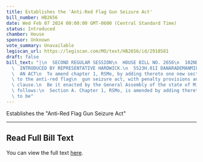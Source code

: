 ```yaml
---
title: Establishes the 'Anti-Red Flag Gun Seizure Act'
bill_number: HB2656
date: Wed Feb 07 2024 00:00:00 GMT-0600 (Central Standard Time)
status: Introduced
chamber: House
sponsor: Unknown
vote_summary: Unavailable
legiscan_url: https://legiscan.com/MO/text/HB2656/id/2918581
draft: false
bill_text: "|\n  SECOND REGULAR SESSION\n  HOUSE BILL NO. 2656\n  102ND GENERAL ASSEMBLY\n\
  \  INTRODUCED BY REPRESENTATIVE HARDWICK.\n  5523H.01I DANARADEMANMILLER,ChiefClerk\n\
  \  AN ACT\n  To amend chapter 1, RSMo, by adding thereto one new section relating\
  \ to the anti-red flag\n  gun seizure act, with penalty provisions and an emergency\
  \ clause.\n  Be it enacted by the General Assembly of the state of Missouri, as\
  \ follows:\n  Section A. Chapter 1, RSMo, is amended by adding thereto one new section,\
  \ to be"
---
```

Establishes the "Anti-Red Flag Gun Seizure Act"

---

## Read Full Bill Text

You can view the full text [here](https://legiscan.com/MO/text/HB2656/id/2918581).
